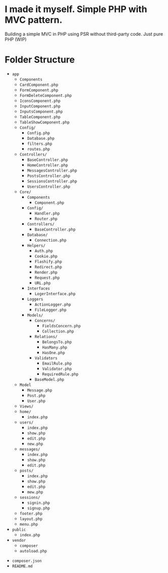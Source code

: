# I made it myself. Simple PHP with MVC pattern.

Building a simple MVC in PHP using PSR without third-party code. Just pure PHP (WIP)

# Folder Structure
- `app`
    - `Components`
    * `CardComponent.php`
    * `FormComponent.php`
    * `FormDeleteComponent.php`
    * `IconsComponent.php`
    * `InputComponent.php`
    * `InputsComponent.php`
    * `TableComponent.php`
    * `TableShowComponent.php`
    - `Config/`
        * `Config.php`
        * `Database.php`
        * `filters.php`
        * `routes.php`
    - `Controllers/`
        * `BaseController.php`
        * `HomeController.php`
        * `MessagesController.php`
        * `PostsController.php`
        * `SessionsController.php`
        * `UsersController.php`
    - `Core/`
        - `Components`
            * `Component.php`
        - `Config/`
            * `Handler.php`
            * `Router.php`
        - `Controllers/`
            * `BaseController.php`
        - `Database/`
            * `Connection.php`
        - `Helpers/`
            * `Auth.php`
            * `Cookie.php`
            * `Flashify.php`
            * `Redirect.php`
            * `Render.php`
            * `Request.php`
            * `URL.php`
        - `Interfaces`
            * `LogerInterface.php`
        - `Loggers`
            * `ActionLogger.php`
            * `FileLogger.php`
        - `Models/`
            - `Concerns/`
                * `FieldsConcern.php`
                * `Collection.php`
            - `Relations/`
                * `BelongsTo.php`
                * `HasMany.php`
                * `HasOne.php`
            - `Validators`
                * `EmailRule.php`
                * `Validator.php`
                * `RequiredRule.php`
            * `BaseModel.php`
    - `Model`
        * `Message.php`
        * `Post.php`
        * `User.php`
    - `Views/`
    - `home/`
        * `index.php`
    - `users/`
        * `index.php`
        * `show.php`
        * `edit.php`
        * `new.php`
    - `messages/`
        * `index.php`
        * `show.php`
        * `edit.php`
    - `posts/`
        * `index.php`
        * `show.php`
        * `edit.php`
        * `mew.php`
    - `sessions/`
        * `signin.php`
        * `signup.php`
    * `footer.php`
    * `layout.php`
    * `menu.php`
- `public`
    * `index.php`
- `vendor`
    - `composer`
    * `autoload.php`
* `composer.json`
* `README.md`
